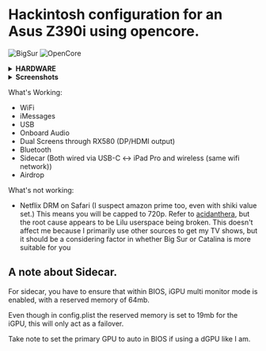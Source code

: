 # Hackintosh configuration for an Asus Z390i using opencore. 

![BigSur](https://img.shields.io/badge/macOS-11.4--alpha3-brightgreen) ![OpenCore](https://img.shields.io/badge/OpenCore-0.6.9-blue)


<details>
<summary><strong> HARDWARE </strong></summary>
<br>

| Category  | Component                            |
| --------- | ------------------------------------ |
| CPU       | [Intel Core i9-9900k](https://ark.intel.com/content/www/us/en/ark/products/186605/intel-core-i9-9900k-processor-16m-cache-up-to-5-00-ghz.html) |
| SSD       | [Adata XPG SX8200 Pro PCIe Gen3x4 M.2 2280 Solid State Drive](https://www.xpg.com/us/xpg/583) |
| Display   | [Prism Plus X315/C315 Max](https://prismplus.sg/products/prism-c315-max), Anmite 27 inch IPS |
| WiFi & BT | Dell DW1560 |
| GPU       | [Sapphire Pulse 6800XT 16g gddr6](https://www.sapphiretech.com/en/consumer/pulse-radeon-rx-6800-xt-16g-gddr6) |

- This motherboard was specifically selected because it was the only one in stock with a removable WiFi card. The stock WiFi card was removed and replaced with a DW1560.
</details>

<details>
<summary><strong> Screenshots </strong></summary>

![Desktop](Images/desktop.png)
![imessage](Images/imessage.png)
![WiFi](Images/WiFi.png)

USB Header Mappings taken from
[simonculton](https://github.com/simoncoulton/opencore-asus-rog-strix-z390i)

![usb](https://github.com/simoncoulton/opencore-asus-rog-strix-z390i/raw/master/usbports.jpeg)
</details>

What's Working:
- WiFi
- iMessages
- USB
- Onboard Audio
- Dual Screens through RX580 (DP/HDMI output)
- Bluetooth
- Sidecar (Both wired via USB-C <-> iPad Pro and wireless (same wifi network)) 
- Airdrop

What's not working:
- Netflix DRM on Safari (I suspect amazon prime too, even with shiki value set.) This means you will be capped to 720p. Refer to [acidanthera](https://github.com/acidanthera/bugtracker/issues/1034), but the root cause appears to be Lilu userspace being broken. This doesn't affect me because I primarily use other sources to get my TV shows, but it should be a considering factor in whether Big Sur or Catalina is more suitable for you

## A note about Sidecar.
For sidecar, you have to ensure that within BIOS, iGPU multi monitor mode is enabled, with a reserved memory of 64mb.

Even though in config.plist the reserved memory is set to 19mb for the iGPU, this will only act as a failover.

Take note to set the primary GPU to auto in BIOS if using a dGPU like I am.
